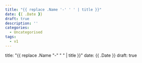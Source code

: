 ```yaml
---
title: "{{ replace .Name '-' ' ' | title }}"
date: {{ .Date }}
draft: true
description: ''
categories:
  - Uncategorised
tags:
  - v1
---
```


title: "{{ replace .Name "-" " " | title }}"
date: {{ .Date }}
draft: true
